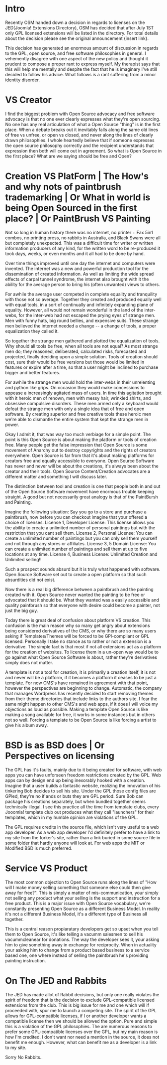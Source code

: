 # Intro

Recently OSM handed down a decision in regards to licenses on the JED(Joomla! Extensions Directory), OSM has decided that after July 1ST only GPL licensed extensions will be listed in the directory. For total details about the decision please see the original announcement {insert link}. 

This decision has generated an enormous amount of discussion in regards to the GPL, open source, and free software philosophies in general. I vehemently disagree with one aspect of the new policy and thought it prudent to compose a proper rant to express myself. My therapist says that this will help me mentally and despite the fact that he is imaginary I've still decided to follow his advice. What follows is a rant suffering from a minor identity disorder. 

# VS Creator 

I find the biggest problem with Open Source advocacy and free software advocacy is that no one ever clearly expresses what they're open sourcing. No one has any real articulation of what a Open Source "thing" is in the first place. When a debate breaks out it inevitably falls along the same old lines of free vs unfree, or open vs closed, and never along the lines of clearly drawn philosophies. I whole heartedly believe that if someone expresses the open source philosophy correctly and the recipient understands that expression then both will come out in agreement. So what is Open Source in the first place? What are we saying should be free and Open?
                

# Creation VS PlatForm | The How's and why nots of paintbrush trademarking | Or What in world is being Open Sourced in the first place? | Or PaintBrush VS Painting  

Not so long in human history there was no internet, no printer + Fax 5in1 combos, no printing press, no rabbits in Australia, and Black Swans were all but completely unexpected. This was a difficult time for writer or written information producers of any kind, for the written word to be re-produced it took days, weeks, or even months and it all had to be done by hand. 

Over time things improved until one day the internet and computers were invented. The internet was a new and powerful production tool for the dissemination of created information. As well as limiting the wide spread effects of carpal tunnel syndrome, the internet also brought with it the ability for the average person to bring his (often unwanted) views to others. 

For awhile the average user competed in complete equality and tranquility with those not so average. Together they created and produced equally well with equal tools, in a sort of continually and infinitely expanding plane of equality. However, all would not remain wonderful in the land of the inter-webs, for the inter-web had not escaped the prying eyes of strange men. Men with funny hats, big round bellies, and expensive suits. These strange men believed the internet needed a change -- a change of tools, a proper equalization they called it. 

So together the strange men gathered and plotted the equalization of tools. Why should all tools be free, when all tools are not equal? As most strange men do; they reasoned, deliberated, calculated risks, forecasted and projected, finally deciding upon a simple solution. Tools of creation should cost, sure their would be free versions but those would be limited in features or expire after a time, so that a user might be inclined to purchase bigger and better features.

For awhile the strange men would hold the inter-webs in their unrelenting and python like grips. On occasion they would make concessions to appease a increasingly agitated mass of users. In time this agitation brought with it heroic men of renown, men with messy hair, wrinkled shirts, and obsessive compulsive disorders. These men armed only a keyboard would defeat the strange men with only a single idea that of free and open software. By creating superior and free creative tools these heroic men we're able to dismantle the entire system that kept the strange men in power.

Okay I admit it, that was way too much verbiage for a simple point. The point is this Open Source is about making the platform or tools of creation free. Many people get the false impression that Open Source is some movement of  Anarchy out to destroy copyrights and the rights of creators everywhere. Open Source is far from that it's about making platforms for creators free and equally accessible to everyone. Open Source Software has never and never will be about the creations, it's always been about the creator and their tools. Open Source Content/Creation advocates are a different matter and something I will discuss later.    

The distinction between tool and creation is one that people both in and out of the Open Source Software movement have enormous trouble keeping straight. A good but not necessarily great analogy is that of the PaintBursh and Painting. 

Imagine the following situation: Say you go to a store and purchase a paintbrush, now before you can checkout imagine that your offered a choice of licenses. License 1, Developer License: This license allows you the ability to create a unlimited number of personal paintings but with the restriction that you cant sell them. License 2, Personal License: You can create a unlimited number of paintings but you can only sell them yourself and not through any stores or affiliates. License 3, 5 Domain License: You can create a unlimited number of paintings and sell them at up to five locations at any time. License 4, Business License: Unlimited Creation and Unlimited selling!! 

Such a prospect sounds absurd but it is truly what happened with software.  Open Source Software set out to create a open platform so that such absurdities did not exist.

Now there is a real big difference between a paintbrush and the painting created with it. Open Source never wanted the painting to be free or advocated that it should be. What they wanted was a easily accessible and quality paintbrush so that everyone with desire could become a painter, not just the big guy. 

Today there is great deal of confusion about platform VS creation. This confusion is the main reason why so many get angry about extensions being considered derivatives of the CMS, or why there are so many users asking if Templates/Themes will be forced to be GPl-compliant or GPL licensed. Personally I take no stance as to rather or not a extension is  a derivative. The simple fact is that most if not all extensions act as a platform for the creation of websites. To license them in a un-open way would be to go against what Open Source Software is about, rather they're derivatives simply does not matter. 

A template is not a tool for creation, it is primarily a creation itself, it is not and never will be a platform, if it becomes a platform it ceases to be just a template. For now CMS's have remained in agreement with that point, however the perspectives are beginning to change. Automatic, the company that manages Wordpress has recently decided to start removing themes from their theme directories that include links to the authors site. I fear the same might happen to other CMS's and web apps, if it does I will voice my objections as loud as possible. Making a template Open Source is like making a song available for free, it works in some instances but in others not so well. Forcing a template to be Open Source is like forcing a artist to give his album away.

# BSD is as BSD does | Or Perspectives on licensing      

The GPL has it's faults, mainly due to it being created for software, with web apps you can have unforseen freedom restrictions created by the GPL. Web apps can by design end up being inexorably hooked with a creation. Imagine that a user builds a fantastic website, realizing the innovation of his tinkering Bob  decides to sell his site. Under the GPL those config files are GPled, they're no if ands or buts they are GPL period. Sure Bob can package his creations separately, but when bundled together seems technically illegal.  I see this practice all the time from template clubs, every Jooomla! template club out produces what they call "launchers" for their templates, which in my humble opinion are violations of the GPL.
                                                                      
The GPL requires credits in the source file, which isn't very useful to a web app developer. As a web app developer I'd definitely prefer to have a link to my site from the forker's site, rather than a link buried in some source file in some folder that hardly anyone will look at. For web apps the MIT or Modified BSD is much preferred.

# Service VS Product

The most common objection to Open Source runs along the lines of "How will I make money selling something that someone else could then give away for free?". This is simply a matter of mis-communication, your simply not selling any product what your selling is the support and instruction for a free product. This is a major issue with Open Source vocabulary, we're constantly presenting Open Source as a different Business Model. In reality it's not a different Business Model, it's a different type of Business all together.  

This is a central reason propiaratary developers get so upset when you tell them to Open Source, it's like telling a vacumm salesmen to sell his vacummcleanear for donations. The way the developer sees it, your asking him to give something away in exchange for reciprocity. When in actuality your asking him to change from a product based business to a service based one, one where instead of selling the paintbrush he's providing painting instruction.
                                   

# On The JED and Rabbits
 
The JED has made allot of Rabbit decisions, but only one really violates the spirit of freedom that is the decision to exclude GPL-compatible licensed extensions from the club. This is big issue for me and one which will if proceeded with, spur me to launch a competing site. The spirit of the GPL allows for GPL-compatible licenses, if I or another developer wants a compatible license then we should be allowed the option. Pure and simple this is a violation of the GPL philosophies. The are numerous reasons to prefer some GPL-compatible licenses over the GPL, but my main reason is how I'm credited. I don't want nor need a mention in the source, it does not benefit me enough. However, what can benefit me as a developer is a link to my site.

Sorry No Rabbits..
